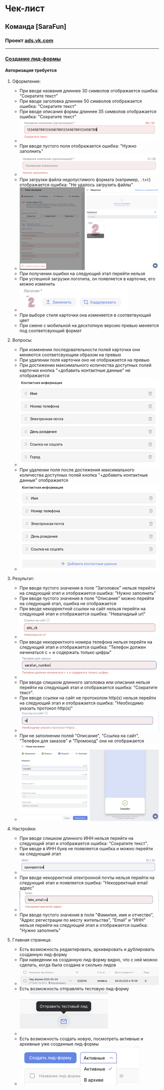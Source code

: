 # Чек-лист
## Команда [SaraFun]
### Проект [ads.vk.com](https://ads.vk.com)

---

### [Создание лид-формы](https://ads.vk.com/hq/leadads/leadforms)
#### Авторизация требуется
1. Оформление:
    - При вводе названия длиннее 30 символов отображается ошибка: "Сократите текст"
    - При вводе заголовка длиннее 50 символов отображается ошибка: "Сократите текст"
    - При вводе описания формы длиннее 35 символов отображается ошибка: "Сократите текст"
    - <img src="images/long_string.png"/>
    - При вводе пустого поля отображается ошибка: "Нужно заполнить"
    - <img src="images/empty_string.png"/>
    - При загрузки файла недопустимого формата (например, `.txt`) отображается ошибка: "Не удалось загрузить файлы"
    - <img src="images/upload_err.png"/>
    - При получении ошибки на следующий этап перейти нельзя
    - При успешной загрузки логотипа, он появляется в карточке, его можно изменить
    - <img src="images/change_photo.png"/>
    - При выборе стиля карточки она изменяется в соответвующий цвет
    - При смене с мобильной на десктопную версию превью меняется под соответсвующий формат

2. Вопросы:
    - При изменении последовательности полей карточки они меняются соответсвующим образом на превью
    - При удалении поля карточки оно не отображается на превью
    - При достижении максимального количества доступных полей карточки кнопка "+добавить контактные данные" не отображается    
    - <img src="images/max_info.png"/>
    - При удалении поля после достижения максимального количества доступных полей кнопка "+добавить контактные данные" отображается
    - <img src="images/premax_info.png"/>

3. Результат:
   - При вводе пустого значения в поле "Заголовок" нельзя перейти на следующий этап и отображается ошибка: "Нужно заполнить"
   - При вводе пустого значения в поле "Описание" можно перейти на следующий этап, ошибка не отображается
   - При вводе некорректной ссылки на сайт нельзя перейти на следующий этап и отображается ошибка: "Невалидный url"
   - <img src="images/invalid_url.png"/>
   - При вводе некорректного номера телефона нельзя перейти на следующий этап и отображается ошибка: "Телефон должен начинаться с + и содержать только цифры"
   - <img src="images/invalid_number.png"/>
   - При вводе слишком длинного заголовка или описания нельзя перейти на следующий этап и отображается ошибка: "Сократите текст".
   - При вводе ссылки на сайт не протоколом http(s) нельзя перейти на следующий этап и отображается ошибка: "Необходимо указать протокол http(s)"
   - <img src="images/https_only.png"/>
   - При не заполнении полей "Описание", "Ссылка на сайт", "Телефон для заказов" и "Промокод" они не отображается
   - <img src="images/empty_fields.png"/>

4. Настройки:
   - При вводе слишком длинного ИНН нельзя перейти на следующий этап и отображается ошибка: "Сократите текст".
   - При вводе в ИНН букв не появляется ошибка и можно перейти на следующий этап
   - <img src="images/incorrect_inn.png"/>
   - При вводе некорректной электронной почты нельзя перейти на следующий этап и появляется ошибка: "Некорректный email адрес"
   - <img src="images/incorrect_email.png"/>
   - При вводе пустого значения в поля "Фамилия, имя и отчество", "Адрес регистрации по месту жительства", "Email" и "ИНН" нельзя перейти на следующий этап и отображается ошибка: "Нужно заполнить"

5. Главная страница:
   - Есть возможность редактировать, архивировать и дублировать созданную лид-форму
   - При наведении на созданную лид-форму видно, что с ней можно сделать, когда была создана и сколько лидов
   - <img src="images/edit_form.png"/>
   - Есть возможность отправлять тестовую лид-форму
   - <img src="images/test_lid.png"/>
   - Есть возможность создать новую, посмотреть активные и архивные уже созданные лид-формы
   - <img src="images/all_lid.png"/>
